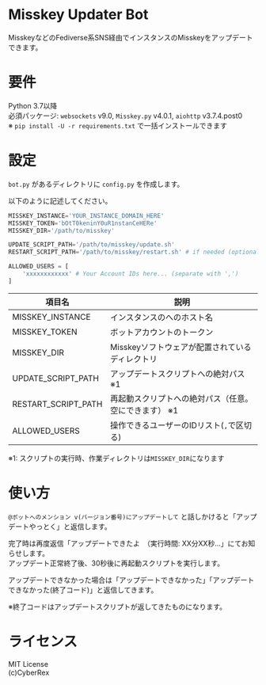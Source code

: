 # Misskey Updater Bot
MisskeyなどのFediverse系SNS経由でインスタンスのMisskeyをアップデートできます。

# 要件
Python 3.7以降<br>
必須パッケージ: `websockets` v9.0, `Misskey.py` v4.0.1, `aiohttp` v3.7.4.post0<br>
※ `pip install -U -r requirements.txt` で一括インストールできます

# 設定
`bot.py` があるディレクトリに `config.py` を作成します。

以下のように記述してください。

```python
MISSKEY_INSTANCE='YOUR_INSTANCE_DOMAIN_HERE'
MISSKEY_TOKEN='bOtT0keninY0uR1nstanCeHERe'
MISSKEY_DIR='/path/to/misskey'

UPDATE_SCRIPT_PATH='/path/to/misskey/update.sh'
RESTART_SCRIPT_PATH='/path/to/misskey/restart.sh' # if needed (optional, nullable)

ALLOWED_USERS = [
    'xxxxxxxxxxxx' # Your Account IDs here... (separate with ',')
]
```

|項目名|説明|
|------|------|
|MISSKEY_INSTANCE|インスタンスのへのホスト名|
|MISSKEY_TOKEN|ボットアカウントのトークン|
|MISSKEY_DIR|Misskeyソフトウェアが配置されているディレクトリ|
|UPDATE_SCRIPT_PATH|アップデートスクリプトへの絶対パス ※1|
|RESTART_SCRIPT_PATH|再起動スクリプトへの絶対パス（任意。空にできます） ※1|
|ALLOWED_USERS|操作できるユーザーのIDリスト(`,`で区切る)|

※1: スクリプトの実行時、作業ディレクトリは`MISSKEY_DIR`になります

# 使い方

`@ボットへのメンション v(バージョン番号)にアップデートして` と話しかけると「アップデートやっとく」と返信します。

完了時は再度返信「アップデートできたよ　（実行時間: XX分XX秒...」にてお知らせします。<br>
アップデート正常終了後、30秒後に再起動スクリプトを実行します。

アップデートできなかった場合は「アップデートできなかった」「アップデートできなかった(終了コード)」と返信してきます。

※終了コードはアップデートスクリプトが返してきたものになります。

# ライセンス
MIT License<br>
(c)CyberRex